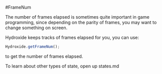 #FrameNum

The number of frames elapsed is sometimes quite important in game programming, since depending on the parity of frames, you may want to change something on screen.

Hydroxide keeps tracks of frames elapsed for you, you can use:

```javascript
Hydroxide.getFrameNum();
```

to get the number of frames elapsed.

To learn about other types of state, open up states.md
